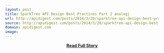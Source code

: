 ```yaml
---
layout: post
title: SparkTree API Design Best Practices Part 2 analogj
url: http://apidigest.com/posts/2014/3/20/sparktree-api-design-best-practices-part-2-analogj
source: http://apidigest.com/posts/2014/3/20/sparktree-api-design-best-practices-part-2-analogj
domain: apidigest.com
image: 
---
```


<p></p>
<center><p><a href="http://apidigest.com/posts/2014/3/20/sparktree-api-design-best-practices-part-2-analogj" style='padding:25px; font-sze:18px; font-weight: bold;'>Read Full Story</a></p></center>
